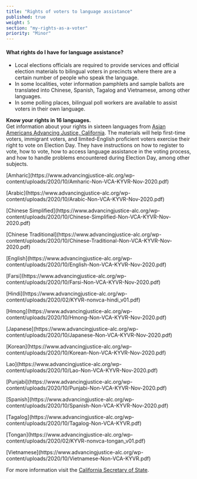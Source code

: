 ```yaml
---
title: "Rights of voters to language assistance"
published: true
weight: 5
section: "my-rights-as-a-voter"
priority: "Minor"
---
```

#### What rights do I have for language assistance?  
- Local elections officials are required to provide services and official election materials to bilingual voters in precincts where there are a certain number of people who speak the language.
- In some localities, voter information pamphlets and sample ballots are translated into Chinese, Spanish, Tagalog and Vietnamese, among other languages.
- In some polling places, bilingual poll workers are available to assist voters in their own language.  

**Know your rights in 16 languages.**  
Get information about your rights in sixteen languages from [Asian Americans Advancing Justice, California](
https://www.advancingjustice-alc.org/know-your-voting-rights/). The materials will help first-time voters, immigrant voters, and limited-English proficient voters exercise their right to vote on Election Day. They have instructions on how to register to vote, how to vote, how to access language assistance in the voting process, and how to handle problems encountered during Election Day, among other subjects.  

<p> [Amharic](https://www.advancingjustice-alc.org/wp-content/uploads/2020/10/Amharic-Non-VCA-KYVR-Nov-2020.pdf) </p>                                    
<p> [Arabic](https://www.advancingjustice-alc.org/wp-content/uploads/2020/10/Arabic-Non-VCA-KYVR-Nov-2020.pdf) </p>  
<p>[Chinese Simplified](https://www.advancingjustice-alc.org/wp-content/uploads/2020/10/Chinese-Simplified-Non-VCA-KYVR-Nov-2020.pdf) </p> 
<p>[Chinese Traditional](https://www.advancingjustice-alc.org/wp-content/uploads/2020/10/Chinese-Traditional-Non-VCA-KYVR-Nov-2020.pdf) </p> 
<p>[English](https://www.advancingjustice-alc.org/wp-content/uploads/2020/10/English-Non-VCA-KYVR-Nov-2020.pdf)  </p> 
<p>[Farsi](https://www.advancingjustice-alc.org/wp-content/uploads/2020/10/Farsi-Non-VCA-KYVR-Nov-2020.pdf)</p>   
<p>[Hindi](https://www.advancingjustice-alc.org/wp-content/uploads/2020/02/KYVR-nonvca-hindi_v01.pdf)</p> 
<p>[Hmong](https://www.advancingjustice-alc.org/wp-content/uploads/2020/10/Hmong-Non-VCA-KYVR-Nov-2020.pdf) </p> 
<p>[Japanese](https://www.advancingjustice-alc.org/wp-content/uploads/2020/10/Japanese-Non-VCA-KYVR-Nov-2020.pdf) </p> 
<p>[Korean](https://www.advancingjustice-alc.org/wp-content/uploads/2020/10/Korean-Non-VCA-KYVR-Nov-2020.pdf)</p> 
<p>Lao](https://www.advancingjustice-alc.org/wp-content/uploads/2020/10/Lao-Non-VCA-KYVR-Nov-2020.pdf)</p> 
<p>[Punjabi](https://www.advancingjustice-alc.org/wp-content/uploads/2020/10/Punjabi-Non-VCA-KYVR-Nov-2020.pdf) </p>  
<p>[Spanish](https://www.advancingjustice-alc.org/wp-content/uploads/2020/10/Spanish-Non-VCA-KYVR-Nov-2020.pdf) </p>  
<p>[Tagalog](https://www.advancingjustice-alc.org/wp-content/uploads/2020/10/Tagalog-Non-VCA-KYVR.pdf)  </p> 
<p>[Tongan](https://www.advancingjustice-alc.org/wp-content/uploads/2020/02/KYVR-nonvca-tongan_v01.pdf)  </p> 
<p>[Vietnamese](https://www.advancingjustice-alc.org/wp-content/uploads/2020/10/Vietnamese-Non-VCA-KYVR.pdf) </p>  

For more information visit the [California Secretary of State](http://www.sos.ca.gov/elections/voting-resources/voting-california).
